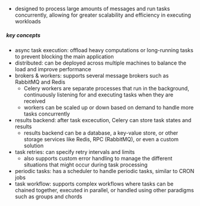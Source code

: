 - designed to process large amounts of messages and run tasks concurrently, allowing for greater scalability and efficiency in executing workloads


##### key concepts
- async task execution: offload heavy computations or long-running tasks to prevent blocking the main application
- distributed: can be deployed across multiple machines to balance the load and improve performance
- brokers & workers: supports several message brokers such as RabbitMQ and Redis
	- Celery workers are separate processes that run in the background, continuously listening for and executing tasks when they are received
	- workers can be scaled up or down based on demand to handle more tasks concurrently
- results backend: after task excecution, Celery can store task states and results
	- results backend can be a database, a key-value store, or other storage services like Redis, RPC (RabbitMQ), or even a custom solution
- task retries: can specify retry intervals and limits
	- also supports custom error handling to manage the different situations that might occur during task processing
- periodic tasks: has a scheduler to handle periodic tasks, similar to CRON jobs
- task workflow: supports complex workflows where tasks can be chained together, executed in parallel, or handled using other paradigms such as groups and chords
